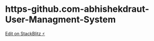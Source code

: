 # https-github.com-abhishekdraut-User-Managment-System

[Edit on StackBlitz ⚡️](https://stackblitz.com/edit/react-ts-nurzde)